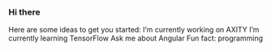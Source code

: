 ### Hi there
Here are some ideas to get you started:
I’m currently working on AXITY
I’m currently learning TensorFlow
Ask me about Angular
Fun fact: programming


